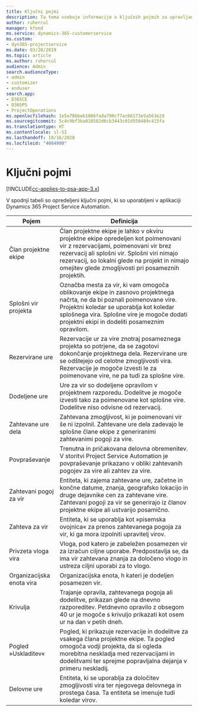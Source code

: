 ```yaml
---
title: Ključni pojmi
description: Ta tema vsebuje informacije o ključnih pojmih za upravljanje virov v aplikaciji Project Service Automation.
author: ruhercul
manager: kfend
ms.service: dynamics-365-customerservice
ms.custom:
- dyn365-projectservice
ms.date: 03/28/2019
ms.topic: article
ms.author: ruhercul
audience: Admin
search.audienceType:
- admin
- customizer
- enduser
search.app:
- D365CE
- D365PS
- ProjectOperations
ms.openlocfilehash: 1e5e78bbeb1086fada799cf7ac66173e5a563e2d
ms.sourcegitcommit: 5c4c9bf3ba018562d6cb3443c01d550489c415fa
ms.translationtype: HT
ms.contentlocale: sl-SI
ms.lasthandoff: 10/16/2020
ms.locfileid: "4084980"
---
```

# <a name="key-concepts"></a>Ključni pojmi

[!INCLUDE[cc-applies-to-psa-app-3.x](../includes/cc-applies-to-psa-app-3x.md)]

V spodnji tabeli so opredeljeni ključni pojmi, ki so uporabljeni v aplikaciji Dynamics 365 Project Service Automation.

| Pojem                    | Definicija |
|----------------------------|------------|
| Član projektne ekipe        | Član projektne ekipe je lahko v okviru projektne ekipe opredeljen kot poimenovani vir z rezervacijami, poimenovani vir brez rezervacij ali splošni vir. Splošni viri nimajo rezervacij, so lokalni glede na projekt in nimajo omejitev glede zmogljivosti pri posameznih projektih. |
| Splošni vir projekta   | Označba mesta za vir, ki vam omogoča oblikovanje ekipe in zasnovo projektnega načrta, ne da bi poznali poimenovane vire. Projektni koledar se uporablja kot koledar splošnega vira. Splošne vire je mogoče dodati projektni ekipi in dodeliti posameznim opravilom. |
| Rezervirane ure               | Rezervacije ur za vire znotraj posameznega projekta so potrjene, da se zagotovi dokončanje projektnega dela. Rezervirane ure se odštejejo od celotne zmogljivosti vira. Rezervacije je mogoče izvesti le za poimenovane vire, ne pa tudi za splošne vire. |
| Dodeljene ure             | Ure za vir so dodeljene opravilom v projektnem razporedu. Dodelitve je mogoče izvesti tako za poimenovane kot splošne vire. Dodelitve niso odvisne od rezervacij. |
| Zahtevane ure dela             | Zahtevana zmogljivost, ki je poimenovani vir še ni izpolnil. Zahtevane ure dela zadevajo le splošne člane ekipe z generiranimi zahtevanimi pogoji za vire. |
| Povpraševanje                     | Trenutna in pričakovana delovna obremenitev. V storitvi Project Service Automation je povpraševanje prikazano v obliki zahtevanih pogojev za vire ali zahtev za vire. |
| Zahtevani pogoj za vir       | Entiteta, ki zajema zahtevane ure, začetne in končne datume, znanja, geografsko lokacijo in druge dejavnike cen za zahtevane vire. Zahtevani pogoji za vir se generirajo iz članov projektne ekipe ali ustvarijo posamično. |
| Zahteva za vir           | Entiteta, ki se uporablja kot »pisemska ovojnica« za prenos zahtevanega pogoja za vir, ki ga mora izpolniti upravitelj virov. |
| Privzeta vloga vira      | Vloga, pod katero je zabeležen posamezen vir za izračun ciljne uporabe. Predpostavlja se, da ima vir zahtevana znanja za določeno vlogo in ustreza ciljni uporabi za to vlogo. |
| Organizacijska enota vira | Organizacijska enota, h kateri je dodeljen posamezen vir. |
| Krivulja                    | Trajanje opravila, zahtevanega pogoja ali dodelitve, prikazan glede na dnevno razporeditev. Petdnevno opravilo z obsegom 40 ur je mogoče s krivuljo prikazati kot osem ur na dan v petih dneh. |
| Pogled »Uskladitev«        | Pogled, ki prikazuje rezervacije in dodelitve za vsakega člana projektne ekipe. Ta pogled omogoča vodji projekta, da si ogleda morebitna neskladja med rezervacijami in dodelitvami ter sprejme popravljalna dejanja v primeru neskladij. |
| Delovne ure                 | Entiteta, ki se uporablja za določitev zmogljivosti vira ter njegovega delovnega in prostega časa. Ta entiteta se imenuje tudi koledar virov. |
